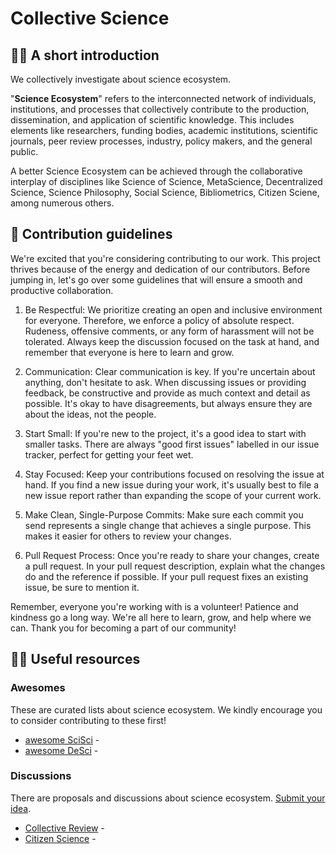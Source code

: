 # Collective Science
## 🙋‍♀️ A short introduction
We collectively investigate about science ecosystem.

"**Science Ecosystem**" refers to the interconnected network of individuals, institutions, and processes that collectively contribute to the production, dissemination, and application of scientific knowledge. This includes elements like researchers, funding bodies, academic institutions, scientific journals, peer review processes, industry, policy makers, and the general public.

A better Science Ecosystem can be achieved through the collaborative interplay of disciplines like Science of Science, MetaScience, Decentralized Science, Science Philosophy, Social Science, Bibliometrics, Citizen Sciene, among numerous others.

## 🌈 Contribution guidelines
We're excited that you're considering contributing to our work. This project thrives because of the energy and dedication of our contributors. Before jumping in, let's go over some guidelines that will ensure a smooth and productive collaboration.

1. Be Respectful: We prioritize creating an open and inclusive environment for everyone. Therefore, we enforce a policy of absolute respect. Rudeness, offensive comments, or any form of harassment will not be tolerated. Always keep the discussion focused on the task at hand, and remember that everyone is here to learn and grow.

2. Communication: Clear communication is key. If you're uncertain about anything, don't hesitate to ask. When discussing issues or providing feedback, be constructive and provide as much context and detail as possible. It's okay to have disagreements, but always ensure they are about the ideas, not the people.

3. Start Small: If you're new to the project, it's a good idea to start with smaller tasks. There are always "good first issues" labelled in our issue tracker, perfect for getting your feet wet.

4. Stay Focused: Keep your contributions focused on resolving the issue at hand. If you find a new issue during your work, it's usually best to file a new issue report rather than expanding the scope of your current work.

5. Make Clean, Single-Purpose Commits: Make sure each commit you send represents a single change that achieves a single purpose. This makes it easier for others to review your changes.

6. Pull Request Process: Once you're ready to share your changes, create a pull request. In your pull request description, explain what the changes do and the reference if possible. If your pull request fixes an existing issue, be sure to mention it.

Remember, everyone you're working with is a volunteer! Patience and kindness go a long way. We're all here to learn, grow, and help where we can. Thank you for becoming a part of our community!

## 👩‍💻 Useful resources
### Awesomes
These are curated lists about science ecosystem. We kindly encourage you to consider contributing to these first!
- [awesome SciSci]() - 
- [awesome DeSci]() - 

### Discussions
There are proposals and discussions about science ecosystem. [Submit your idea]().
- [Collective Review]() -
- [Citizen Science]() - 
